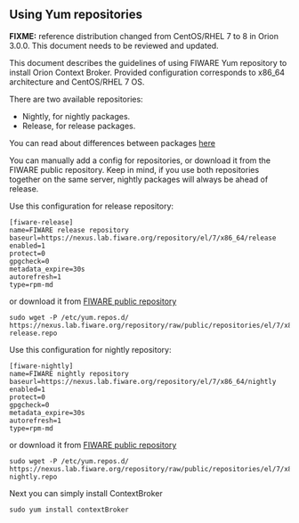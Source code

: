 ## Using Yum repositories

**FIXME:** reference distribution changed from CentOS/RHEL 7 to 8 in Orion 3.0.0. This document needs to be
reviewed and updated.

This document describes the guidelines of using FIWARE Yum repository to install Orion Context Broker. Provided configuration corresponds to x86_64 architecture and CentOS/RHEL 7 OS.

There are two available repositories:

* Nightly, for nightly packages.
* Release, for release packages.

You can read about differences between packages [here](install.md#installation) 

You can manually add a config for repositories, or download it from the FIWARE public repository.
Keep in mind, if you use both repositories together on the same server, nightly packages will always be ahead of release.
  
Use this configuration for release repository:
```
[fiware-release]
name=FIWARE release repository
baseurl=https://nexus.lab.fiware.org/repository/el/7/x86_64/release
enabled=1
protect=0
gpgcheck=0
metadata_expire=30s
autorefresh=1
type=rpm-md

```
or download it from [FIWARE public repository](https://nexus.lab.fiware.org/repository/raw/public/repositories/el/7/x86_64/fiware-release.repo)
```
sudo wget -P /etc/yum.repos.d/ https://nexus.lab.fiware.org/repository/raw/public/repositories/el/7/x86_64/fiware-release.repo
```
Use this configuration for nightly repository:
```
[fiware-nightly]
name=FIWARE nightly repository
baseurl=https://nexus.lab.fiware.org/repository/el/7/x86_64/nightly
enabled=1
protect=0
gpgcheck=0
metadata_expire=30s
autorefresh=1
type=rpm-md

```
or download it from [FIWARE public repository](https://nexus.lab.fiware.org/repository/raw/public/repositories/el/7/x86_64/fiware-nightly.repo)
```
sudo wget -P /etc/yum.repos.d/ https://nexus.lab.fiware.org/repository/raw/public/repositories/el/7/x86_64/fiware-nightly.repo

```

Next you can simply install ContextBroker
```
sudo yum install contextBroker 
```
